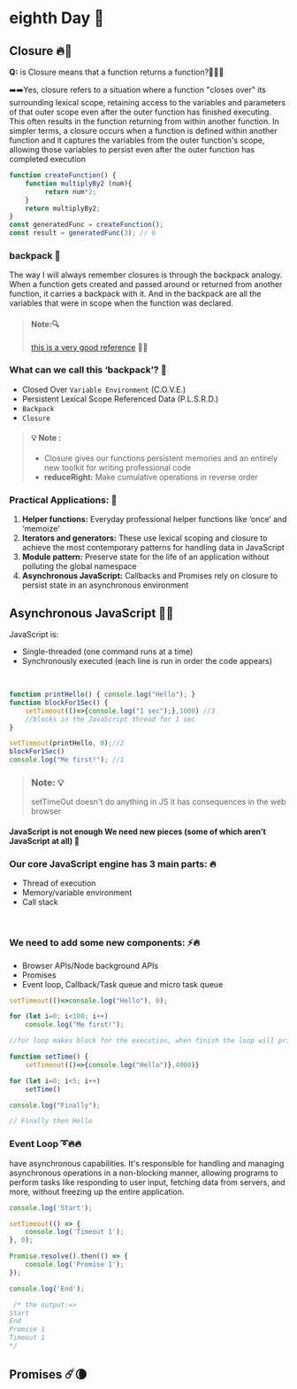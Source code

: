 # eighth Day 🚀

## Closure 🔥💫
**Q:**
is Closure means that a function returns a function?🤔🤔🤔

➡️➡️Yes, closure refers to a situation where a function "closes over" its surrounding lexical scope, retaining access to the variables and parameters of that outer scope even after the outer function has finished executing. This often results in the function returning from within another function.
In simpler terms, a closure occurs when a function is defined within another function and it captures the variables from the outer function's scope, allowing those variables to persist even after the outer function has completed execution
 ```javaScript
function createFunction() {
	 function multiplyBy2 (num){
		  return num*2;
	 }
	 return multiplyBy2;
}
const generatedFunc = createFunction();
const result = generatedFunc(3); // 6

```
### backpack 👏
The way I will always remember closures is through the backpack analogy. When a function gets created and passed around or returned from another function, it carries a backpack with it. And in the backpack are all the variables that were in scope when the function was declared.

> #### Note:🔍
> [this is a very good reference](https://medium.com/dailyjs/i-never-understood-javascript-closures-9663703368e8) 🚀🚀


### What can we call this ‘backpack’? 🧐
* Closed Over `Variable Environment` (C.O.V.E.)
* Persistent Lexical Scope Referenced Data (P.L.S.R.D.)
* `Backpack`
* `Closure`


> #### 💡 Note :
> * Closure gives our functions persistent memories and an entirely new toolkit for writing professional code
> * **reduceRight:** Make cumulative operations in reverse order


### Practical Applications:  🌟 

1. **Helper functions:** Everyday professional helper functions like ‘once’ and ‘memoize’
2. **Iterators and generators:** These use lexical scoping and closure to achieve the
most contemporary patterns for handling data in JavaScript
3. **Module pattern:** Preserve state for the life of an application without polluting the
global namespace
4. **Asynchronous JavaScript:** Callbacks and Promises rely on closure to persist state
in an asynchronous environment


## Asynchronous JavaScript 🎯🚀

JavaScript is:

- Single-threaded (one command runs at a time)
- Synchronously executed (each line is run in order the code appears)

<br>


```javaScript
function printHello() { console.log("Hello"); }
function blockFor1Sec() {
    setTimeout(()=>{console.log("1 sec");},1000) //3
    //blocks in the JavaScript thread for 1 sec
}

setTimeout(printHello, 0);//2
blockFor1Sec()
console.log("Me first!"); //1

```
> ### Note: 💡
> setTimeOut doesn't do anything in JS it has consequences in the web browser

#### JavaScript is not enough We need new pieces (some of which aren’t JavaScript at all) 💫

### Our core JavaScript engine has 3 main parts: 🔥

- Thread of execution
- Memory/variable environment
- Call stack

<br>

### We need to add some new components:  ⚡️🔥

- Browser APIs/Node background APIs
- Promises
- Event loop, Callback/Task queue and micro task queue

```javaScript
setTimeout(()=>console.log("Hello"), 0);

for (let i=0; i<100; i++)
    console.log("Me first!");

//for loop makes block for the execution, when finish the loop will print Hello
```



```javaScript
function setTime() {
    setTimeout(()=>{console.log("Hello")},4000)}

for (let i=0; i<5; i++)
    setTime()

console.log("Finally");

// Finally then Hello 
```

### Event Loop ➰🔥🔥
have asynchronous capabilities. It's responsible for handling and managing asynchronous operations in a non-blocking manner, allowing programs to perform tasks like responding to user input, fetching data from servers, and more, without freezing up the entire application.
```javaScript
console.log('Start');

setTimeout(() => {
    console.log('Timeout 1');
}, 0);

Promise.resolve().then(() => {
    console.log('Promise 1');
});

console.log('End');

 /* the output:=>
Start
End
Promise 1
Timeout 1
*/

```
## Promises ☄️🌘

